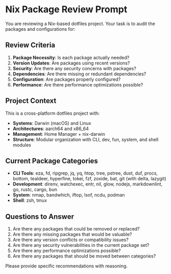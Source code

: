 # Nix Package Review Prompt

You are reviewing a Nix-based dotfiles project. Your task is to audit the packages and configurations for:

## Review Criteria

1. **Package Necessity**: Is each package actually needed?
2. **Version Updates**: Are packages using recent versions?
3. **Security**: Are there any security concerns with packages?
4. **Dependencies**: Are there missing or redundant dependencies?
5. **Configuration**: Are packages properly configured?
6. **Performance**: Are there performance optimizations possible?

## Project Context

This is a cross-platform dotfiles project with:
- **Systems**: Darwin (macOS) and Linux
- **Architectures**: aarch64 and x86_64
- **Management**: Home Manager + nix-darwin
- **Structure**: Modular organization with CLI, dev, fun, system, and shell modules

## Current Package Categories

- **CLI Tools**: eza, fd, ripgrep, jq, yq, htop, tree, pstree, dust, duf, procs, bottom, tealdeer, hyperfine, tokei, fzf, zoxide, bat, git (with delta, lazygit)
- **Development**: direnv, watchexec, entr, nil, glow, nodejs, markdownlint, go, rustc, cargo, bun
- **System**: nmap, bandwhich, iftop, lsof, ncdu, podman
- **Shell**: zsh, tmux

## Questions to Answer

1. Are there any packages that could be removed or replaced?
2. Are there any missing packages that would be valuable?
3. Are there any version conflicts or compatibility issues?
4. Are there any security vulnerabilities in the current package set?
5. Are there any performance optimizations possible?
6. Are there any packages that should be moved between categories?

Please provide specific recommendations with reasoning. 